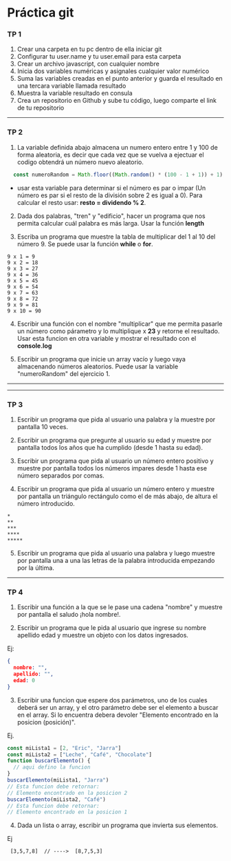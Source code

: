 # Práctica git

### TP 1
1) Crear una carpeta en tu pc dentro de ella iniciar git
2) Configurar tu user.name y tu user.email para esta carpeta
3) Crear un archivo javascript, con cualquier nombre
4) Inicia dos variables numéricas y asignales cualquier valor numérico
5) Suma las variables creadas en el punto anterior y guarda el resultado en una tercara variable llamada resultado
6) Muestra la variable resultado en consula
7) Crea un repositorio en Github y sube tu código, luego comparte el link de tu repositorio

---

### TP 2
1) La variable definida abajo almacena un numero entero entre 1 y 100 de forma aleatoria, es decir que cada vez que se vuelva a ejectuar el codigo obtendrá un número nuevo aleatorio.

``` js
  const numeroRandom = Math.floor((Math.random() * (100 - 1 + 1)) + 1);
```

 - usar esta variable para determinar si el número es par o impar (Un número es par si el resto de la división sobre 2 es igual a 0). Para calcular el resto usar:  **resto = dividendo % 2**.

 2) Dada dos palabras, "tren" y "edificio", hacer un programa que nos permita calcular cuál palabra es más larga. Usar la función **length**

 3) Escriba un programa que muestre la tabla de multiplicar del 1 al 10 del número 9. Se puede usar la función **while** o **for**.

 ```
9 x 1 = 9
9 x 2 = 18
9 x 3 = 27
9 x 4 = 36
9 x 5 = 45
9 x 6 = 54
9 x 7 = 63
9 x 8 = 72
9 x 9 = 81
9 x 10 = 90
 ```

 4) Escribir una función con el nombre "multiplicar" que me permita pasarle un número como párametro y lo multiplique x **23** y retorne el resultado. Usar esta funcion en otra variable y mostrar el resultado con el **console.log**

 5) Escribir un programa que inicie un array vacío y luego vaya almacenando números aleatorios. Puede usar la variable "numeroRandom" del ejercicio 1. 

---

 ---

 ### TP 3
 1) Escribir un programa que pida al usuario una palabra y la muestre por pantalla 10 veces.

 2) Escribir un programa que pregunte al usuario su edad y muestre por pantalla todos los años que ha cumplido (desde 1 hasta su edad).

 3) Escribir un programa que pida al usuario un número entero positivo y muestre por pantalla todos los números impares desde 1 hasta ese número separados por comas.

 4) Escribir un programa que pida al usuario un número entero y muestre por pantalla un triángulo rectángulo como el de más abajo, de altura el número introducido.

  ```
  *
  **
  ***
  ****
  *****
  ```

  5) Escribir un programa que pida al usuario una palabra y luego muestre por pantalla una a una las letras de la palabra introducida empezando por la última.

---

### TP 4
1) Escribir una función a la que se le pase una cadena "nombre" y muestre por pantalla el saludo ¡hola nombre!.

2) Escribir un programa que le pida al usuario que ingrese su nombre apellido edad y muestre un objeto con los datos ingresados.

Ej:
```json
{
  nombre: "",
  apellido: "",
  edad: 0
}
```

3) Escribir una funcion que espere dos parámetros, uno de los cuales deberá ser un array, y el otro parámetro debe ser el elemento a buscar en el array. Si lo encuentra debera devoler "Elemento encontrado en la posicion (posición)".

Ej.
```js
const miLista1 = [2, "Eric", "Jarra"]
const miLista2 = ["Leche", "Café", "Chocolate"]
function buscarElemento() {
  // aqui defino la funcion
}
buscarElemento(miLista1, "Jarra")
// Esta funcion debe retornar:
// Elemento encontrado en la posicion 2
buscarElemento(miLista2, "Café")
// Esta funcion debe retornar:
// Elemento encontrado en la posicion 1
```

4) Dada un lista o array, escribir un programa que invierta sus elementos.

Ej
```
 [3,5,7,8]  // ---->  [8,7,5,3]
```